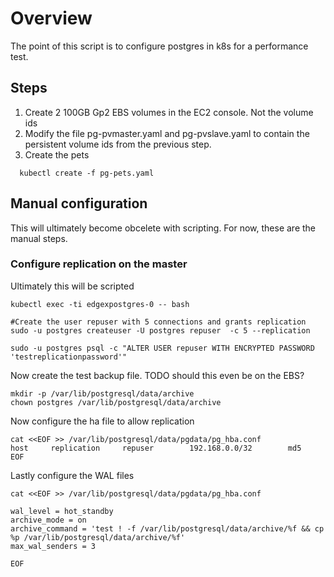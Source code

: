 
# Overview

The point of this script is to configure postgres in k8s for a performance test.

## Steps

1. Create 2 100GB Gp2 EBS volumes in the EC2 console.  Not the volume ids
1. Modify the file pg-pvmaster.yaml and pg-pvslave.yaml to contain the persistent volume ids from the previous step.
1. Create the pets
```
  kubectl create -f pg-pets.yaml
```

## Manual configuration

This will ultimately become obcelete with scripting.  For now, these are the manual steps.

### Configure replication on the master

Ultimately this will be scripted


```
kubectl exec -ti edgexpostgres-0 -- bash

#Create the user repuser with 5 connections and grants replication
sudo -u postgres createuser -U postgres repuser  -c 5 --replication

sudo -u postgres psql -c "ALTER USER repuser WITH ENCRYPTED PASSWORD 'testreplicationpassword'"
```

Now create the test backup file.  TODO should this even be on the EBS?

```
mkdir -p /var/lib/postgresql/data/archive
chown postgres /var/lib/postgresql/data/archive
```


Now configure the ha file to allow replication


```
cat <<EOF >> /var/lib/postgresql/data/pgdata/pg_hba.conf
host     replication     repuser        192.168.0.0/32        md5
EOF
```

Lastly configure the WAL files


```
cat <<EOF >> /var/lib/postgresql/data/pgdata/pg_hba.conf

wal_level = hot_standby
archive_mode = on
archive_command = 'test ! -f /var/lib/postgresql/data/archive/%f && cp %p /var/lib/postgresql/data/archive/%f'
max_wal_senders = 3

EOF
```

